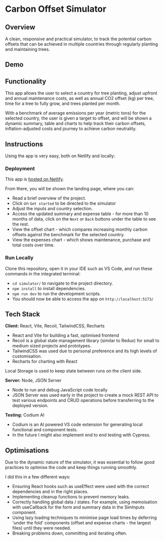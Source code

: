 # Carbon Offset Simulator

## Overview

A clean, responsive and practical simulator, to track the potential carbon offsets that can be achieved in multiple countries through regularly planting and maintaining trees.

## Demo

## Functionality

This app allows the user to select a country for tree planting, adjust upfront and annual maintenance costs, as well as annual CO2 offset (kg) per tree, time for a tree to fully grow, and trees planted per month.

With a benchmark of average emissions per year (metric tons) for the selected country, the user is given a target to offset, and will be shown a dynamic summary, table and charts to help track their carbon offsets, inflation-adjusted costs and journey to achieve carbon neutrality.

## Instructions

Using the app is very easy, both on Netlify and locally:

### Deployment

This app is [hosted on Netlify](https://switch2zero-mz.netlify.app/).

From there, you will be shown the landing page, where you can:

- Read a brief overview of the project.
- Click on `Get started` to be directed to the simulator
- Adjust the inputs and country selection.
- Access the updated summary and expense table - for more than 10 months of data, click on the `Next` or `Back` buttons under the table to see the rest.
- View the offset chart - which compares increasing monthly carbon offsets against the benchmark for the selected country.
- View the expenses chart - which shows maintenance, purchase and total costs over time.

### Run Locally

Clone this repository, open it in your IDE such as VS Code, and run these commands in the integrated terminal:

- `cd simulator/` to navigate to the project directory.
- `npm install` to install dependencies.
- `npm run dev` to run the development scripts.
- You should now be able to access the app on `http://localhost:5173/`

## Tech Stack

**Client:** React, Vite, Recoil, TailwindCSS, Recharts

- React and Vite for building a fast, optimised frontend
- Recoil is a global state management library (similar to Redux) for small to medium sized projects and prototypes.
- TailwindCSS was used due to personal preference and its high levels of customisation.
- Recharts for charting with React

Local Storage is used to keep state between runs on the client side.

**Server:** Node, JSON Server

- Node to run and debug JavaScript code locally
- JSON Server was used early in the project to create a mock REST API to test various endpoints and CRUD operations before transferring to the deployed version.

**Testing:** Codium AI

- Codium is an AI powered VS code extension for generating local functional and component tests.
- In the future I might also implement end to end testing with Cypress.

## Optimisations

Due to the dynamic nature of the simulator, it was essential to follow good practices to optimise the code and keep things running smoothly.

I did this in a few different ways:

- Ensuring React hooks such as useEffect were used with the correct dependencies and in the right places.
- Implementing cleanup functions to prevent memory leaks.
- Correctly handling global data / states. For example, using memoisation with useCallback for the form and summary data in the SimInputs component.
- Using lazy loading techniques to minimise page load times by deferring 'under the fold' components (offset and expense charts - the largest files) until they were needed.
- Breaking problems down, committing and iterating often.
